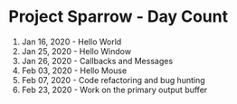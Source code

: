 # Project Sparrow - Day Count

1.  Jan 16, 2020 - Hello World
2.  Jan 25, 2020 - Hello Window
3.  Jan 26, 2020 - Callbacks and Messages
4.  Feb 03, 2020 - Hello Mouse
5.  Feb 07, 2020 - Code refactoring and bug hunting
6.  Feb 23, 2020 - Work on the primary output buffer